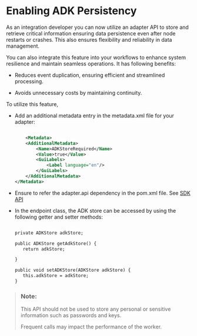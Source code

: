 <!-- loio958480b47ead4155b81056c5e4bcf85e -->

# Enabling ADK Persistency

As an integration developer you can now utilize an adapter API to store and retrieve critical information ensuring data persistence even after node restarts or crashes. This also ensures flexibility and reliability in data management.

You can also integrate this feature into your workflows to enhance system resilience and maintain seamless operations. It has following benefits:

-   Reduces event duplication, ensuring efficient and streamlined processing.

-   Avoids unnecessary costs by maintaining continuity.


To utilize this feature,

-   Add an additional metadata entry in the metadata.xml file for your adapter:

    ```xml
    
        <Metadata>
        <AdditionalMetadata>
            <Name>ADKStoreRequired</Name>
            <Value>true</Value>
            <GuiLabels>
                <Label language="en"/>
            </GuiLabels>
        </AdditionalMetadata>
    </Metadata>
    
    ```

-   Ensure to refer the adapter.api dependency in the pom.xml file. See [SDK API](https://help.sap.com/docs/cloud-integration/sap-cloud-integration/sdk-api?version=Cloud)

-   In the endpoint class, the ADK store can be accessed by using the following getter and setter methods:

    ```xml
    
    private ADKStore adkStore;
    
    public ADKStore getAdkStore() {
       return adkStore;
    
    }
    
    public void setADKStore(ADKStore adkStore) {
       this.adkStore = adkStore;
    }
    
    ```


> ### Note:  
> This API should not be used to store any personal or sensitive information such as passwords and keys.
> 
> Frequent calls may impact the performance of the worker.

